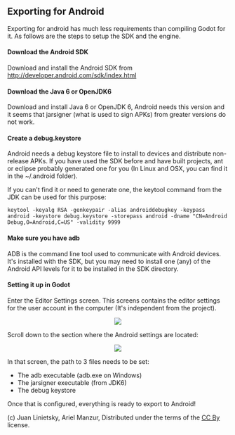 ## Exporting for Android

Exporting for android has much less requirements than compiling Godot for it. As follows are the steps to setup the SDK and the engine.

#### Download the Android SDK

Download and install the Android SDK from http://developer.android.com/sdk/index.html

#### Download the Java 6 or OpenJDK6

Download and install Java 6 or OpenJDK 6, Android needs this version and it seems that jarsigner (what is used to sign APKs) from greater versions do not work.

#### Create a debug.keystore

Android needs a debug keystore file to install to devices and distribute non-release APKs. If you have used the SDK before and have built projects, ant or eclipse probably generated one for you (In Linux and OSX, you can find it in the ~/.android folder).

If you can't find it or need to generate one, the keytool command from the JDK can be used for this purpose:

```
keytool -keyalg RSA -genkeypair -alias androiddebugkey -keypass android -keystore debug.keystore -storepass android -dname "CN=Android Debug,O=Android,C=US" -validity 9999
```

#### Make sure you have adb

ADB is the command line tool used to communicate with Android devices. It's installed with the SDK, but you may need to install one (any) of the Android API levels for it to be installed in the SDK directory.

#### Setting it up in Godot

Enter the Editor Settings screen. This screens contains the editor settings for the user account in the computer (It's independent from the project).

<p align="center"><img src="images/editorsettings.png"></p>

Scroll down to the section where the Android settings are located:

<p align="center"><img src="images/androidsdk.png"></p>

In that screen, the path to 3 files needs to be set:

*  The adb executable (adb.exe on Windows)
*  The jarsigner executable (from JDK6)
*  The debug keystore

Once that is configured, everything is ready to export to Android!



(c) Juan Linietsky, Ariel Manzur, Distributed under the terms of the [CC By](https://creativecommons.org/licenses/by/3.0/legalcode) license.
